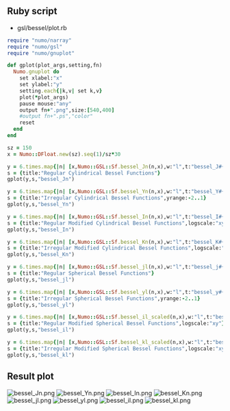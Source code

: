 ## Ruby script

* gsl/bessel/plot.rb

```ruby
require "numo/narray"
require "numo/gsl"
require "numo/gnuplot"

def gplot(plot_args,setting,fn)
  Numo.gnuplot do
    set xlabel:"x"
    set ylabel:"y"
    setting.each{|k,v| set k,v}
    plot(*plot_args)
    pause mouse:"any"
    output fn+".png",size:[540,400]
    #output fn+".ps","color"
    reset
  end
end

sz = 150
x = Numo::DFloat.new(sz).seq(1)/sz*30

y = 6.times.map{|n| [x,Numo::GSL::Sf.bessel_Jn(n,x),w:"l",t:"bessel_J#{n}"]}
s = {title:"Regular Cylindrical Bessel Functions"}
gplot(y,s,"bessel_Jn")

y = 6.times.map{|n| [x,Numo::GSL::Sf.bessel_Yn(n,x),w:"l",t:"bessel_Y#{n}"]}
s = {title:"Irregular Cylindrical Bessel Functions",yrange:-2..1}
gplot(y,s,"bessel_Yn")

y = 6.times.map{|n| [x,Numo::GSL::Sf.bessel_In(n,x),w:"l",t:"bessel_I#{n}"]}
s = {title:"Regular Modified Cylindrical Bessel Functions",logscale:"xy"}
gplot(y,s,"bessel_In")

y = 6.times.map{|n| [x,Numo::GSL::Sf.bessel_Kn(n,x),w:"l",t:"bessel_K#{n}"]}
s = {title:"Irregular Modified Cylindrical Bessel Functions",logscale:"xy"}
gplot(y,s,"bessel_Kn")

y = 6.times.map{|n| [x,Numo::GSL::Sf.bessel_jl(n,x),w:"l",t:"bessel_j#{n}"]}
s = {title:"Regular Spherical Bessel Functions"}
gplot(y,s,"bessel_jl")

y = 6.times.map{|n| [x,Numo::GSL::Sf.bessel_yl(n,x),w:"l",t:"bessel_y#{n}"]}
s = {title:"Irregular Spherical Bessel Functions",yrange:-2..1}
gplot(y,s,"bessel_yl")

y = 6.times.map{|n| [x,Numo::GSL::Sf.bessel_il_scaled(n,x),w:"l",t:"bessel_i#{n}"]}
s = {title:"Regular Modified Spherical Bessel Functions",logscale:"xy"}
gplot(y,s,"bessel_il")

y = 6.times.map{|n| [x,Numo::GSL::Sf.bessel_kl_scaled(n,x),w:"l",t:"bessel_k#{n}"]}
s = {title:"Irregular Modified Spherical Bessel Functions",logscale:"xy"}
gplot(y,s,"bessel_kl")
```

## Result plot

![bessel_Jn.png](https://raw.github.com/ruby-numo/numo-gnuplot-demo/master/gsl/bessel/image/bessel_Jn.png)
![bessel_Yn.png](https://raw.github.com/ruby-numo/numo-gnuplot-demo/master/gsl/bessel/image/bessel_Yn.png)
![bessel_In.png](https://raw.github.com/ruby-numo/numo-gnuplot-demo/master/gsl/bessel/image/bessel_In.png)
![bessel_Kn.png](https://raw.github.com/ruby-numo/numo-gnuplot-demo/master/gsl/bessel/image/bessel_Kn.png)
![bessel_jl.png](https://raw.github.com/ruby-numo/numo-gnuplot-demo/master/gsl/bessel/image/bessel_jl.png)
![bessel_yl.png](https://raw.github.com/ruby-numo/numo-gnuplot-demo/master/gsl/bessel/image/bessel_yl.png)
![bessel_il.png](https://raw.github.com/ruby-numo/numo-gnuplot-demo/master/gsl/bessel/image/bessel_il.png)
![bessel_kl.png](https://raw.github.com/ruby-numo/numo-gnuplot-demo/master/gsl/bessel/image/bessel_kl.png)
